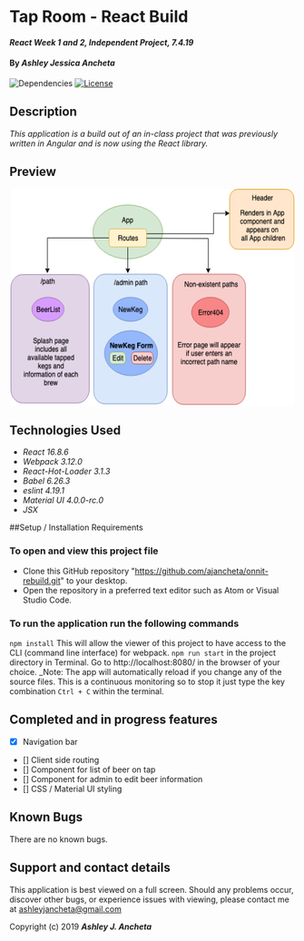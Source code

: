 # Tap Room - React Build

#### _React Week 1 and 2, Independent Project, 7.4.19_

#### By _**Ashley Jessica Ancheta**_

![Dependencies](https://img.shields.io/badge/dependencies-up%20to%20date-brightgreen.svg)
[![License](https://img.shields.io/badge/license-MIT-blue.svg)](https://opensource.org/licenses/MIT)

## Description

_This application is a build out of an in-class project that was previously written in Angular and is now using the React library._

## Preview
<p align="center">
<img src="src/assets/img/preview.png" width="500" height="381">
</p>

## Technologies Used

  * _React 16.8.6_
  * _Webpack 3.12.0_
  * _React-Hot-Loader 3.1.3_
  * _Babel 6.26.3_
  * _eslint 4.19.1_
  * _Material UI 4.0.0-rc.0_
  * _JSX_

  ##Setup / Installation Requirements
  ### To open and view this project file
  * Clone this GitHub repository "https://github.com/ajancheta/onnit-rebuild.git" to your desktop. 
  * Open the repository in a preferred text editor such as Atom or Visual Studio Code.

  ### To run the application run the following commands
  `npm install` This will allow the viewer of this project to have access to the CLI (command line interface) for webpack.
  `npm run start` in the project directory in Terminal. Go to http://localhost:8080/ in the browser of your choice. _Note: The app will automatically reload if you change any of the source files. This is a continuous monitoring so to stop it just type the key combination `Ctrl + C` within the terminal.

  ## Completed and in progress features

- [x] Navigation bar
- [] Client side routing
- [] Component for list of beer on tap
- [] Component for admin to edit beer information
- [] CSS / Material UI styling


## Known Bugs
There are no known bugs.

## Support and contact details
This application is best viewed on a full screen. Should any problems occur, discover other bugs, or experience issues with viewing, please contact me at ashleyjancheta@gmail.com

Copyright (c) 2019 **_Ashley J. Ancheta_**